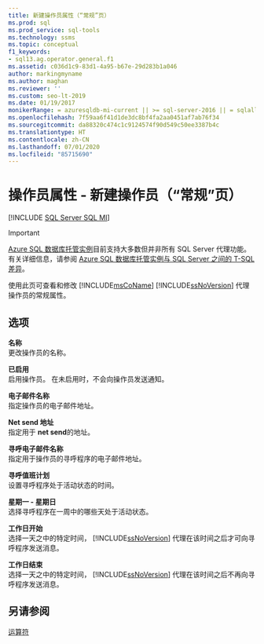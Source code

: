 ```yaml
---
title: 新建操作员属性（“常规”页）
ms.prod: sql
ms.prod_service: sql-tools
ms.technology: ssms
ms.topic: conceptual
f1_keywords:
- sql13.ag.operator.general.f1
ms.assetid: c036d1c9-83d1-4a95-b67e-29d283b1a046
author: markingmyname
ms.author: maghan
ms.reviewer: ''
ms.custom: seo-lt-2019
ms.date: 01/19/2017
monikerRange: = azuresqldb-mi-current || >= sql-server-2016 || = sqlallproducts-allversions
ms.openlocfilehash: 7f59aa6f41d1de3dc8bf4fa2aa0451af7ab76f34
ms.sourcegitcommit: da88320c474c1c9124574f90d549c50ee3387b4c
ms.translationtype: HT
ms.contentlocale: zh-CN
ms.lasthandoff: 07/01/2020
ms.locfileid: "85715690"
---
```

# <a name="operator-properties---new-operator-general-page"></a>操作员属性 - 新建操作员（“常规”页）

[!INCLUDE [SQL Server SQL MI](../../includes/applies-to-version/sql-asdbmi.md)]

> [!IMPORTANT]  
> [Azure SQL 数据库托管实例](https://docs.microsoft.com/azure/sql-database/sql-database-managed-instance)目前支持大多数但并非所有 SQL Server 代理功能。 有关详细信息，请参阅 [Azure SQL 数据库托管实例与 SQL Server 之间的 T-SQL 差异](https://docs.microsoft.com/azure/sql-database/sql-database-managed-instance-transact-sql-information#sql-server-agent)。

使用此页可查看和修改 [!INCLUDE[msCoName](../../includes/msconame_md.md)] [!INCLUDE[ssNoVersion](../../includes/ssnoversion-md.md)] 代理操作员的常规属性。  
  
## <a name="options"></a>选项  
**名称**  
更改操作员的名称。  
  
**已启用**  
启用操作员。 在未启用时，不会向操作员发送通知。  
  
**电子邮件名称**  
指定操作员的电子邮件地址。  
  
**Net send 地址**  
指定用于 **net send**的地址。  
  
**寻呼电子邮件名称**  
指定用于操作员的寻呼程序的电子邮件地址。  
  
**寻呼值班计划**  
设置寻呼程序处于活动状态的时间。  
  
**星期一 - 星期日**  
选择寻呼程序在一周中的哪些天处于活动状态。  
  
**工作日开始**  
选择一天之中的特定时间， [!INCLUDE[ssNoVersion](../../includes/ssnoversion-md.md)] 代理在该时间之后才可向寻呼程序发送消息。  
  
**工作日结束**  
选择一天之中的特定时间， [!INCLUDE[ssNoVersion](../../includes/ssnoversion-md.md)] 代理在该时间之后不再向寻呼程序发送消息。  
  
## <a name="see-also"></a>另请参阅  
[运算符](../../ssms/agent/operators.md)  
  
